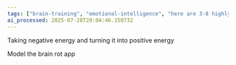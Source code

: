 ```yaml
---
tags: ["brain-training", "emotional-intelligence", "here are 3-8 highly relevant tags that capture the key concepts", "mindfulness", "positive-thinking", "self-care", "topics", "wellness"]
ai_processed: 2025-07-28T20:04:46.150732
---
```

Taking negative energy and turning it into positive energy 

Model the brain rot app